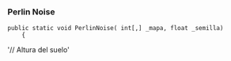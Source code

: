 ### Perlin Noise
    public static void PerlinNoise( int[,] _mapa, float _semilla)
        {
   '// Altura del suelo'
